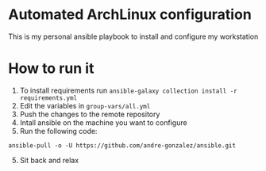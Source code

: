 # Automated ArchLinux configuration
This is my personal ansible playbook to install and configure my workstation


# How to run it
1. To install requirements run
`ansible-galaxy collection install -r requirements.yml`
2. Edit the variables in `group-vars/all.yml`
3. Push the changes to the remote repository
4. Intall ansible on the machine you want to configure
5. Run the following code:
```
ansible-pull -o -U https://github.com/andre-gonzalez/ansible.git
```
5. Sit back and relax
